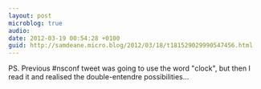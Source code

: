 ```yaml
---
layout: post
microblog: true
audio: 
date: 2012-03-19 00:54:28 +0100
guid: http://samdeane.micro.blog/2012/03/18/t181529029990547456.html
---
```

PS. Previous #nsconf tweet was going to use the word "clock", but then I read it and realised the double-entendre possibilities…
